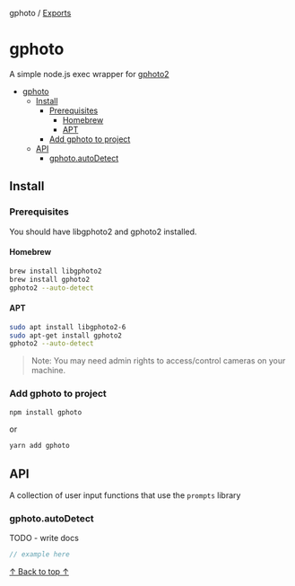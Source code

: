 gphoto / [Exports](modules.md)

# gphoto

A simple node.js exec wrapper for [gphoto2](http://www.gphoto.org/)

- [gphoto](#gphoto)
  - [Install](#install)
    - [Prerequisites](#prerequisites)
      - [Homebrew](#homebrew)
      - [APT](#apt)
    - [Add gphoto to project](#add-gphoto-to-project)
  - [API](#api)
    - [gphoto.autoDetect](#gphotoautodetect)

## Install

### Prerequisites

You should have libgphoto2 and gphoto2 installed.

#### Homebrew

```bash
brew install libgphoto2
brew install gphoto2
gphoto2 --auto-detect
```

#### APT

```bash
sudo apt install libgphoto2-6
sudo apt-get install gphoto2
gphoto2 --auto-detect
```

> Note: You may need admin rights to access/control cameras on your machine.

### Add gphoto to project

```bash
npm install gphoto
```

or

```bash
yarn add gphoto
```

## API

A collection of user input functions that use the `prompts` library

### gphoto.autoDetect

TODO - write docs

```typescript
// example here
```

[↑ Back to top ↑](#gphoto)

